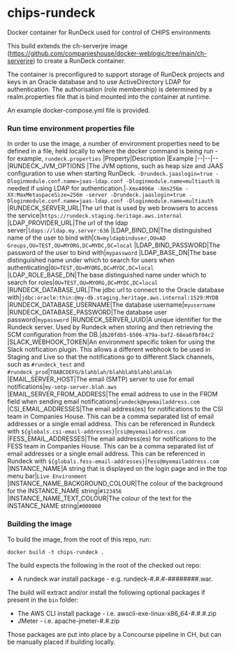 # chips-rundeck
Docker container for RunDeck used for control of CHIPS environments

This build extends the ch-serverjre image (https://github.com/companieshouse/docker-weblogic/tree/main/ch-serverjre) to create a RunDeck container.  

The container is preconfigured to support storage of RunDeck projects and keys in an Oracle database and to use ActiveDirectory LDAP for authentication.  The authorisation (role membership) is determined by a realm.properties file that is bind mounted into the container at runtime.

An example docker-compose.yml file is provided.

### Run time environment properties file
In order to use the image, a number of environment properties need to be defined in a file, held locally to where the docker command is being run - for example, `rundeck.properties` 
|Property|Description  |Example
|--|--|--
|RUNDECK_JVM_OPTIONS |The JVM options, such as heap size and JAAS configuration to use when starting RunDeck.  ``-Drundeck.jaaslogin=true -Dloginmodule.conf.name=jaas-ldap.conf -Dloginmodule.name=multiauth`` is needed if using LDAP for authentication.|``-Xmx4096m -Xms256m -XX:MaxMetaspaceSize=256m -server -Drundeck.jaaslogin=true -Dloginmodule.conf.name=jaas-ldap.conf -Dloginmodule.name=multiauth``
|RUNDECK_SERVER_URL|The url that is used by web browsers to access the service|``https://rundeck.staging.heritage.aws.internal``
|LDAP_PROVIDER_URL|The url of the ldap server|``ldaps://ldap.my.server:636``
|LDAP_BIND_DN|The distinguished name of the user to bind with|``CN=myldapbinduser,OU=AD Groups,OU=TEST,OU=MYORG,DC=MYDC,DC=local``
|LDAP_BIND_PASSWORD|The password of the user to bind with|``mypassword``
|LDAP_BASE_DN|The base distinguished name under which to search for users when authenticating|``OU=TEST,OU=MYORG,DC=MYDC,DC=local``
|LDAP_ROLE_BASE_DN|The base distinguished name under which to search for roles|``OU=TEST,OU=MYORG,DC=MYDC,DC=local``
|RUNDECK_DATABASE_URL|The jdbc url to connect to the Oracle database with|``jdbc:oracle:thin:@my-db.staging.heritage.aws.internal:1529:MYDB``
|RUNDECK_DATABASE_USERNAME|The database username|``myusername``
|RUNDECK_DATABASE_PASSWORD|The database user password|``mypassword``
|RUNDECK_SERVER_UUID|A unique identifier for the Rundeck server.  Used by Rundeck when storing and then retrieving the SCM configuration from the DB.|``db20fdb5-b506-479a-baf2-68ea6fbf04c2``
|SLACK_WEBHOOK_TOKEN|An environment specific token for using the Slack notification plugin.  This allows a different webhook to be used in Staging and Live so that the notifications go to different Slack channels, such as ``#rundeck_test`` and ``#rundeck_prod``|``T0ABCDEFG/blahblah/blahblahblahblahblah``
|EMAIL_SERVER_HOST|The email (SMTP) server to use for email notifications|``my-smtp-server.blah.aws``
|EMAIL_SERVER_FROM_ADDRESS|The email address to use in the FROM field when sending email notifications|``rundeck@myemailaddress.com``
|CSI_EMAIL_ADDRESSES|The email address(es) for notifications to the CSI team in Companies House.  This can be a comma separated list of email addresses or a single email address.  This can be referenced in Rundeck with ``${globals.csi-email-addresses}``|``csi@myemailaddress.com``
|FESS_EMAIL_ADDRESSES|The email address(es) for notifications to the FESS team in Companies House. This can be a comma separated list of email addresses or a single email address.  This can be referenced in Rundeck with ``${globals.fess-email-addresses}``|``fess@myemailaddress.com``
|INSTANCE_NAME|A string that is displayed on the login page and in the top menu bar|``Live Environment``
|INSTANCE_NAME_BACKGROUND_COLOUR|The colour of the background for the INSTANCE_NAME string|``#123456``
|INSTANCE_NAME_TEXT_COLOUR|The colour of the text for the INSTANCE_NAME string|``#000000``


### Building the image
To build the image, from the root of this repo, run:

    docker build -t chips-rundeck .

The build expects the following in the root of the checked out repo:
- A rundeck war install package - e.g. rundeck-#.#.#-########.war.

The build will extract and/or install the following optional packages if present in the ``bin`` folder:
- The AWS CLI install package - i.e. awscli-exe-linux-x86_64-#.#.#.zip
- JMeter - i.e. apache-jmeter-#.#.zip

Those packages are put into place by a Concourse pipeline in CH, but can be manually placed if building locally.  
